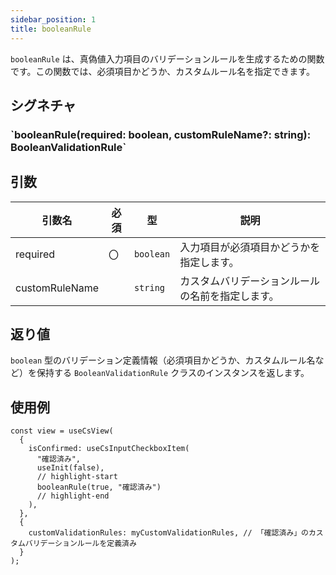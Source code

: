 ```yaml
---
sidebar_position: 1
title: booleanRule
---
```


`booleanRule` は、真偽値入力項目のバリデーションルールを生成するための関数です。この関数では、必須項目かどうか、カスタムルール名を指定できます。

## シグネチャ

<h3>`booleanRule(required: boolean, customRuleName?: string): BooleanValidationRule`</h3>

## 引数

| 引数名         | 必須 | 型        | 説明                                             |
| -------------- | ---- | --------- | ------------------------------------------------ |
| required       | 〇   | `boolean` | 入力項目が必須項目かどうかを指定します。         |
| customRuleName |      | `string`  | カスタムバリデーションルールの名前を指定します。 |

## 返り値

`boolean` 型のバリデーション定義情報（必須項目かどうか、カスタムルール名など）を保持する `BooleanValidationRule` クラスのインスタンスを返します。

## 使用例

```tsx
const view = useCsView(
  {
    isConfirmed: useCsInputCheckboxItem(
      "確認済み",
      useInit(false),
      // highlight-start
      booleanRule(true, "確認済み")
      // highlight-end
    ),
  },
  {
    customValidationRules: myCustomValidationRules, // 「確認済み」のカスタムバリデーションルールを定義済み
  }
);
```
